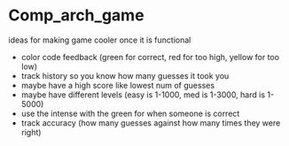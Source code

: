 # Comp_arch_game

ideas for making game cooler once it is functional 
- color code feedback (green for correct, red for too high, yellow for too low)
- track history so you know how many guesses it took you
- maybe have a high score like lowest num of guesses
- maybe have different levels (easy is 1-1000, med is 1-3000, hard is 1-5000)
- use the intense with the green for when someone is correct
- track accuracy (how many guesses against how many times they were right)
